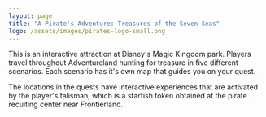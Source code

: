 ```yaml
---
layout: page
title: "A Pirate's Adventure: Treasures of the Seven Seas"
logo: /assets/images/pirates-logo-small.png
---
```


This is an interactive attraction at Disney's Magic Kingdom park. Players
travel throughout Adventureland hunting for treasure in five different
scenarios. Each scenario has it's own map that guides you on your quest.

The locations in the quests have interactive experiences that are activated
by the player's talisman, which is a starfish token obtained at the pirate
recuiting center near Frontierland.
